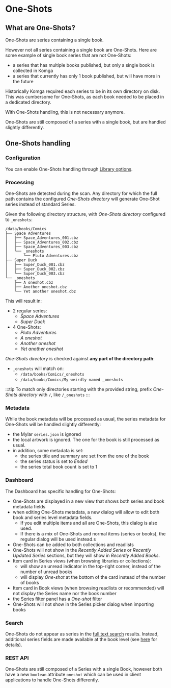 # One-Shots

## What are One-Shots?

One-Shots are series containing a single book. 

However not all series containing a single book are One-Shots. Here are some example of single book series that are not One-Shots:
- a series that has multiple books published, but only a single book is collected in Komga
- a series that currently has only 1 book published, but will have more in the future

Historically Komga required each series to be in its own directory on disk. This was cumbersome for One-Shots, as each book needed to be placed in a dedicated directory.

With One-Shots handling, this is not necessary anymore.

One-Shots are still composed of a series with a single book, but are handled slightly differently.

## One-Shots handling

### Configuration

You can enable One-Shots handling through [Library options](/guides/libraries.md#one-shots-directory).

### Processing

One-Shots are detected during the scan. Any directory for which the full path contains the configured _One-Shots directory_ will generate One-Shot series instead of standard Series.

Given the following directory structure, with _One-Shots directory_ configured to `_oneshots`:

```
/data/books/Comics
├── Space Adventures
│   ├── Space_Adventures_001.cbz
│   ├── Space_Adventures_002.cbz
│   ├── Space_Adventures_003.cbz
│   └── _oneshots
│       └── Pluto Adventures.cbz
├── Super Duck
│   ├── Super_Duck_001.cbz
│   ├── Super_Duck_002.cbz
│   └── Super_Duck_003.cbz
└── _oneshots
    ├── A oneshot.cbz
    ├── Another oneshot.cbz
    └── Yet another oneshot.cbz
```

This will result in:
- 2 regular series:
  - _Space Adventures_
  - _Super Duck_
- 4 One-Shots:
  - _Pluto Adventures_
  - _A oneshot_
  - _Another oneshot_
  - _Yet another oneshot_

_One-Shots directory_ is checked against **any part of the directory path**:
- `_oneshots` will match on:
  - `/data/books/Comics/_oneshots`
  - `/data/books/Comics/My weirdly named _oneshots`

:::tip
To match only directories starting with the provided string, prefix _One-Shots directory_ with `/`, like `/_oneshots` 
:::

### Metadata

While the book metadata will be processed as usual, the series metadata for One-Shots will be handled slightly differently:
- the Mylar `series.json` is ignored
- the local artwork is ignored. The one for the book is still processed as usual.
- in addition, some metadata is set:
  - the series title and summary are set from the one of the book
  - the series status is set to _Ended_
  - the series total book count is set to 1

### Dashboard

The Dashboard has specific handling for One-Shots:
- One-Shots are displayed in a new view that shows both series and book metadata fields
- when editing One-Shots metadata, a new dialog will allow to edit both book and series level metadata fields.
  - If you edit multiple items and all are One-Shots, this dialog is also used.
  - If there is a mix of One-Shots and normal items (series or books), the regular dialog will be used instead.s
- One-Shots can be added to both collections and readlists
- One-Shots will not show in the _Recently Added Series_ or _Recently Updated Series_ sections, but they will show in _Recently Added Books_.
- Item card in Series views (when browsing libraries or collections):
  - will show an unread indicator in the top-right corner, instead of the number of unread books
  - will display _One-shot_ at the bottom of the card instead of the number of books
- Item card in Book views (when browsing readlists or recommended) will not display the Series name nor the book number
- the Series filter panel has a _One-shot_ filter
- One-Shots will not show in the Series picker dialog when importing books

### Search

One-Shots do not appear as series in the [full text search](./search.md) results. Instead, additional series fields are made available at the book level (see [here](./search#book-additional-fields) for details).

### REST API

One-Shots are still composed of a Series with a single Book, however both have a new `boolean` attribute `oneshot` which can be used in client applications to handle One-Shots differently.